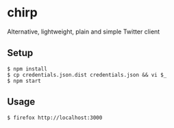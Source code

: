 # chirp

Alternative, lightweight, plain and simple Twitter client

## Setup

```
$ npm install
$ cp credentials.json.dist credentials.json && vi $_
$ npm start
```

## Usage

```
$ firefox http://localhost:3000
```
